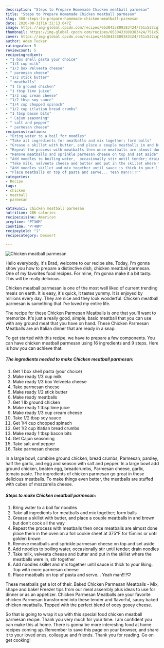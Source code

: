 ```yaml
---
description: "Steps to Prepare Homemade Chicken meatball parmesan"
title: "Steps to Prepare Homemade Chicken meatball parmesan"
slug: 460-steps-to-prepare-homemade-chicken-meatball-parmesan
date: 2020-08-31T16:32:13.647Z
image: https://img-global.cpcdn.com/recipes/6530433809383424/751x532cq70/chicken-meatball-parmesan-recipe-main-photo.jpg
thumbnail: https://img-global.cpcdn.com/recipes/6530433809383424/751x532cq70/chicken-meatball-parmesan-recipe-main-photo.jpg
cover: https://img-global.cpcdn.com/recipes/6530433809383424/751x532cq70/chicken-meatball-parmesan-recipe-main-photo.jpg
author: Adam Tucker
ratingvalue: 5
reviewcount: 5
recipeingredient:
- "1 box shell pasta your choice"
- "1/3 cup milk"
- "1/3 box Velveeta cheese"
- " parmesan cheese"
- "1/2 stick butter"
- " meatballs"
- "1 lb ground chicken"
- "1 tbsp lime juice"
- "1/3 cup cream cheese"
- "1/2 tbsp soy sauce"
- "1/4 cup chopped spinach"
- "1/2 cup itlatian bread crumbs"
- "1 tbsp bacon bits"
- " Cajun seasoning"
- " salt and pepper"
- " parmesan cheese"
recipeinstructions:
- "Bring water to a boil for noodles"
- "Take all ingredients for meatballs and mix together; form balls"
- "Grease a skillet with butter, and place a couple meatballs in and brown but don&#39;t cook all the way"
- "Repeat the process with meatballs then once meatballs are almost done place them in the oven on a foil cookie sheet at 375°F for 15mins or until golden brown"
- "Remove meatballs and sprinkle parmesan cheese on top and set aside"
- "Add noodles to boiling water,  occasionally stir until tender; drain noodles"
- "Take milk, velveeta cheese and butter and put in the skillet where the meatballs were in,  stir together"
- "Add noodles skillet and mix together until sauce is thick to your liking. Top with more parmesan cheese"
- "Place meatballs on top of pasta and serve... Yeah man!!!!♡"
categories:
- Recipe
tags:
- chicken
- meatball
- parmesan

katakunci: chicken meatball parmesan 
nutrition: 286 calories
recipecuisine: American
preptime: "PT36M"
cooktime: "PT48M"
recipeyield: "1"
recipecategory: Dessert

---
```



![Chicken meatball parmesan](https://img-global.cpcdn.com/recipes/6530433809383424/751x532cq70/chicken-meatball-parmesan-recipe-main-photo.jpg)

Hello everybody, it's Brad, welcome to our recipe site. Today, I'm gonna show you how to prepare a distinctive dish, chicken meatball parmesan. One of my favorites food recipes. For mine, I'm gonna make it a bit tasty. This will be really delicious.

Chicken meatball parmesan is one of the most well liked of current trending meals on earth. It is easy, it's quick, it tastes yummy. It is enjoyed by millions every day. They are nice and they look wonderful. Chicken meatball parmesan is something that I've loved my entire life.

The recipe for these Chicken Parmesan Meatballs is one that you&#39;ll want to memorize. It&#39;s just a really good, simple, basic meatball that you can use with any ground meat that you have on hand. These Chicken Parmesan Meatballs are an Italian dinner that are ready in a snap.


To get started with this recipe, we have to prepare a few components. You can have chicken meatball parmesan using 16 ingredients and 9 steps. Here is how you can achieve that.

<!--inarticleads1-->

##### The ingredients needed to make Chicken meatball parmesan:

1. Get 1 box shell pasta (your choice)
1. Make ready 1/3 cup milk
1. Make ready 1/3 box Velveeta cheese
1. Take  parmesan cheese
1. Make ready 1/2 stick butter
1. Make ready  meatballs
1. Get 1 lb ground chicken
1. Make ready 1 tbsp lime juice
1. Make ready 1/3 cup cream cheese
1. Take 1/2 tbsp soy sauce
1. Get 1/4 cup chopped spinach
1. Get 1/2 cup itlatian bread crumbs
1. Make ready 1 tbsp bacon bits
1. Get  Cajun seasoning
1. Take  salt and pepper
1. Take  parmesan cheese


In a large bowl, combine ground chicken, bread crumbs, Parmesan, parsley, half the garlic, and egg and season with salt and pepper. In a large bowl add ground chicken, beaten egg, breadcrumbs, Parmesan cheese, garlic, tomato paste. The ingredients of chicken parmesan go great in these delicious meatballs. To make things even better, the meatballs are stuffed with cubes of mozzarella cheese. 

<!--inarticleads2-->

##### Steps to make Chicken meatball parmesan:

1. Bring water to a boil for noodles
1. Take all ingredients for meatballs and mix together; form balls
1. Grease a skillet with butter, and place a couple meatballs in and brown but don&#39;t cook all the way
1. Repeat the process with meatballs then once meatballs are almost done place them in the oven on a foil cookie sheet at 375°F for 15mins or until golden brown
1. Remove meatballs and sprinkle parmesan cheese on top and set aside
1. Add noodles to boiling water,  occasionally stir until tender; drain noodles
1. Take milk, velveeta cheese and butter and put in the skillet where the meatballs were in,  stir together
1. Add noodles skillet and mix together until sauce is thick to your liking. Top with more parmesan cheese
1. Place meatballs on top of pasta and serve... Yeah man!!!!♡


These meatballs get a lot of their. Baked Chicken Parmesan Meatballs - Mix, shape and bake! Freezer tips from our meal assembly plus ideas to use for dinner or as an appetizer. Chicken Parmesan Meatballs are your favorite chicken Parmesan transformed into these tender and flavorful, saucy baked chicken meatballs. Topped with the perfect blend of ooey gooey cheese. 

So that is going to wrap it up with this special food chicken meatball parmesan recipe. Thank you very much for your time. I am confident you can make this at home. There is gonna be more interesting food at home recipes coming up. Remember to save this page on your browser, and share it to your loved ones, colleague and friends. Thank you for reading. Go on get cooking!
